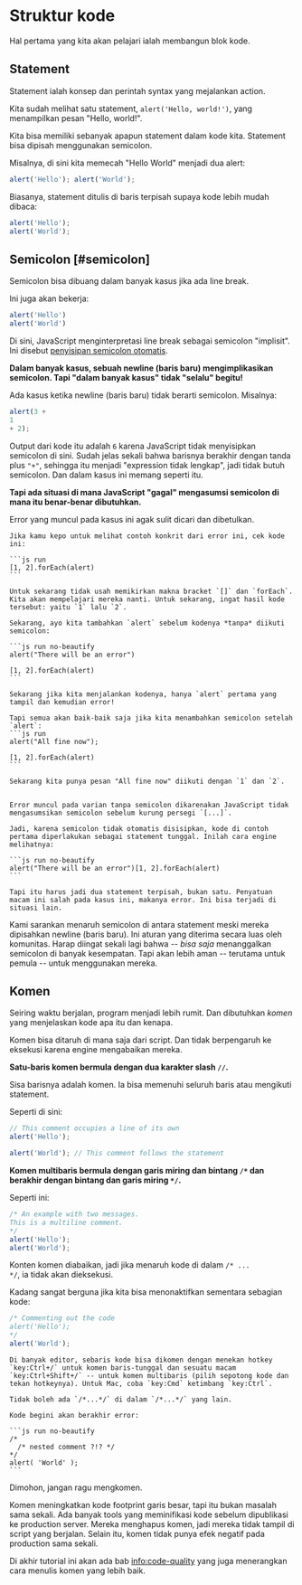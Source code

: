 # Struktur kode

Hal pertama yang kita akan pelajari ialah membangun blok kode.

## Statement

Statement ialah konsep dan perintah syntax yang mejalankan action.

Kita sudah melihat satu statement, `alert('Hello, world!')`, yang menampilkan pesan "Hello, world!".

Kita bisa memiliki sebanyak apapun statement dalam kode kita. Statement bisa dipisah menggunakan semicolon.

Misalnya, di sini kita memecah "Hello World" menjadi dua alert:

```js run no-beautify
alert('Hello'); alert('World');
```

Biasanya, statement ditulis di baris terpisah supaya kode lebih mudah dibaca:

```js run no-beautify
alert('Hello');
alert('World');
```

## Semicolon [#semicolon]

Semicolon bisa dibuang dalam banyak kasus jika ada line break.

Ini juga akan bekerja:

```js run no-beautify
alert('Hello')
alert('World')
```

Di sini, JavaScript menginterpretasi line break sebagai semicolon "implisit". Ini disebut [penyisipan semicolon otomatis](https://tc39.github.io/ecma262/#sec-automatic-semicolon-insertion).

**Dalam banyak kasus, sebuah newline (baris baru) mengimplikasikan semicolon. Tapi "dalam banyak kasus" tidak "selalu" begitu!**

Ada kasus ketika newline (baris baru) tidak berarti semicolon. Misalnya:

```js run no-beautify
alert(3 +
1
+ 2);
```

Output dari kode itu adalah `6` karena JavaScript tidak menyisipkan semicolon di sini. Sudah jelas sekali bahwa barisnya berakhir dengan tanda plus `"+"`, sehingga itu menjadi "expression tidak lengkap", jadi tidak butuh semicolon. Dan dalam kasus ini memang seperti itu.

**Tapi ada situasi di mana JavaScript "gagal" mengasumsi semicolon di mana itu benar-benar dibutuhkan.**

Error yang muncul pada kasus ini agak sulit dicari dan dibetulkan.

````smart header="Contoh error"
Jika kamu kepo untuk melihat contoh konkrit dari error ini, cek kode ini:

```js run
[1, 2].forEach(alert)
```

Untuk sekarang tidak usah memikirkan makna bracket `[]` dan `forEach`. Kita akan mempelajari mereka nanti. Untuk sekarang, ingat hasil kode tersebut: yaitu `1` lalu `2`.

Sekarang, ayo kita tambahkan `alert` sebelum kodenya *tanpa* diikuti semicolon:

```js run no-beautify
alert("There will be an error")

[1, 2].forEach(alert)
```

Sekarang jika kita menjalankan kodenya, hanya `alert` pertama yang tampil dan kemudian error!

Tapi semua akan baik-baik saja jika kita menambahkan semicolon setelah `alert`:
```js run
alert("All fine now");

[1, 2].forEach(alert)  
```

Sekarang kita punya pesan "All fine now" diikuti dengan `1` dan `2`.


Error muncul pada varian tanpa semicolon dikarenakan JavaScript tidak mengasumsikan semicolon sebelum kurung persegi `[...]`.

Jadi, karena semicolon tidak otomatis disisipkan, kode di contoh pertama diperlakukan sebagai statement tunggal. Inilah cara engine melihatnya:

```js run no-beautify
alert("There will be an error")[1, 2].forEach(alert)
```

Tapi itu harus jadi dua statement terpisah, bukan satu. Penyatuan macam ini salah pada kasus ini, makanya error. Ini bisa terjadi di situasi lain.
````

Kami sarankan menaruh semicolon di antara statement meski mereka dipisahkan newline (baris baru). Ini aturan yang diterima secara luas oleh komunitas. Harap diingat sekali lagi bahwa -- *bisa saja* menanggalkan semicolon di banyak kesempatan. Tapi akan lebih aman -- terutama untuk pemula -- untuk menggunakan mereka.

## Komen

Seiring waktu berjalan, program menjadi lebih rumit. Dan dibutuhkan *komen* yang menjelaskan kode apa itu dan kenapa.

Komen bisa ditaruh di mana saja dari script. Dan tidak berpengaruh ke eksekusi karena engine mengabaikan mereka.

**Satu-baris komen bermula dengan dua karakter slash `//`.**

Sisa barisnya adalah komen. Ia bisa memenuhi seluruh baris atau mengikuti statement.

Seperti di sini:
```js run
// This comment occupies a line of its own
alert('Hello');

alert('World'); // This comment follows the statement
```

**Komen multibaris bermula dengan garis miring dan bintang <code>/&#42;</code> dan berakhir dengan bintang dan garis miring <code>&#42;/</code>.**

Seperti ini:

```js run
/* An example with two messages.
This is a multiline comment.
*/
alert('Hello');
alert('World');
```

Konten komen diabaikan, jadi jika menaruh kode di dalam <code>/&#42; ... &#42;/</code>, ia tidak akan dieksekusi.

Kadang sangat berguna jika kita bisa menonaktifkan sementara sebagian kode:

```js run
/* Commenting out the code
alert('Hello');
*/
alert('World');
```

```smart header="Gunakan hotkey!"
Di banyak editor, sebaris kode bisa dikomen dengan menekan hotkey `key:Ctrl+/` untuk komen baris-tunggal dan sesuatu macam `key:Ctrl+Shift+/` -- untuk komen multibaris (pilih sepotong kode dan tekan hotkeynya). Untuk Mac, coba `key:Cmd` ketimbang `key:Ctrl`.
```

````warn header="Komen bersarang tidak didukung!"
Tidak boleh ada `/*...*/` di dalam `/*...*/` yang lain.

Kode begini akan berakhir error:

```js run no-beautify
/*
  /* nested comment ?!? */
*/
alert( 'World' );
```
````

Dimohon, jangan ragu mengkomen.

Komen meningkatkan kode footprint garis besar, tapi itu bukan masalah sama sekali. Ada banyak tools yang meminifikasi kode sebelum dipublikasi ke production server. Mereka menghapus komen, jadi mereka tidak tampil di script yang berjalan. Selain itu, komen tidak punya efek negatif pada production sama sekali.

Di akhir tutorial ini akan ada bab <info:code-quality> yang juga menerangkan cara menulis komen yang lebih baik.
